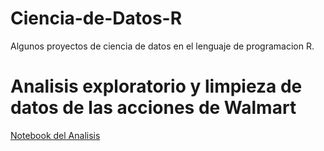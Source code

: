 # Ciencia-de-Datos-R
Algunos proyectos de ciencia de datos en el lenguaje de programacion R. 
# Analisis exploratorio y limpieza de datos de las acciones de Walmart
[Notebook del Analisis](https://github.com/GallegosLuna/Probabilidad-Estadistica-En-R-/blob/main/Media%20(estudio).pdf)
